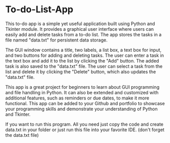 # To-do-List-App
This to-do app is a simple yet useful application built using Python and Tkinter module. It provides a graphical user interface where users can easily add and delete tasks from a to-do list. The app stores the tasks in a file named "data.txt" for persistent data storage.

The GUI window contains a title, two labels, a list box, a text box for input, and two buttons for adding and deleting tasks. The user can enter a task in the text box and add it to the list by clicking the "Add" button. The added task is also saved to the "data.txt" file. The user can select a task from the list and delete it by clicking the "Delete" button, which also updates the "data.txt" file.

This app is a great project for beginners to learn about GUI programming and file handling in Python. It can also be extended and customized with additional features, such as reminders or due dates, to make it more functional. This app can be added to your Github and portfolio to showcase your programming skills and demonstrate your understanding of Python and Tkinter.

If you want to run this program. All you need just copy the code and create data.txt in your folder or just run this file into your favorite IDE.
(don't forget the data.txt file)
